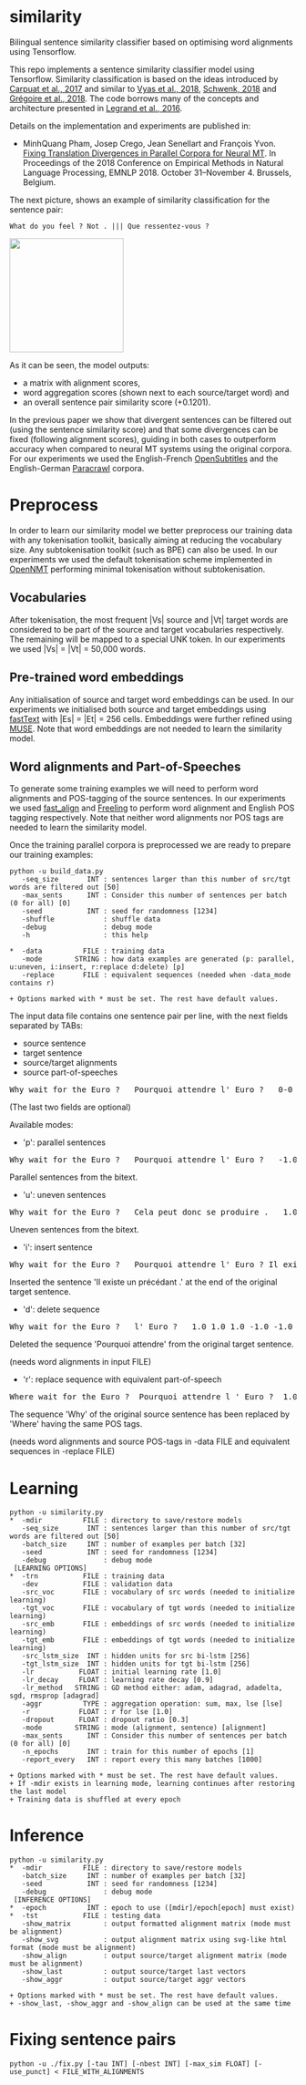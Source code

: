 # similarity
Bilingual sentence similarity classifier based on optimising word alignments using Tensorflow.

This repo implements a sentence similarity classifier model using Tensorflow. Similarity classification is based on the ideas introduced by [Carpuat et al., 2017](http://aclweb.org/anthology/W17-3209) and similar to [Vyas et al., 2018](http://aclweb.org/anthology/N18-1136), [Schwenk, 2018](http://aclweb.org/anthology/P18-2037) and [Grégoire et al., 2018](http://www.aclweb.org/anthology/C18-1122). The code borrows many of the concepts and architecture presented in [Legrand et al., 2016](http://www.aclweb.org/anthology/W16-2207). 

Details on the implementation and experiments are published in:
* MinhQuang Pham, Josep Crego, Jean Senellart and François Yvon. [Fixing Translation Divergences in Parallel Corpora for Neural MT](http://emnlp2018.org/program/accepted/short-papers). In Proceedings of the 2018 Conference on Empirical Methods in Natural Language Processing, EMNLP 2018. October 31–November 4. Brussels, Belgium.

The next picture, shows an example of similarity classification for the sentence pair:

```What do you feel ? Not . ||| Que ressentez-vous ?```

<img src="https://github.com/jmcrego/similarity/blob/master/divergence_example.png" width="200" />

As it can be seen, the model outputs:
* a matrix with alignment scores,
* word aggregation scores (shown next to each source/target word) and
* an overall sentence pair similarity score (+0.1201).

In the previous paper we show that divergent sentences can be filtered out (using the sentence similarity score) and that some divergences can be fixed (following alignment scores), guiding in both cases to outperform accuracy when compared to neural MT systems using the original corpora. For our experiments we used the English-French [OpenSubtitles](http://www.lrec-conf.org/proceedings/lrec2016/pdf/947_Paper.pdf) and the English-German [Paracrawl](http://paracrawl.eu/) corpora.

# Preprocess

In order to learn our similarity model we better preprocess our training data with any tokenisation toolkit, basically aiming at reducing the vocabulary size. Any subtokenisation toolkit (such as BPE) can also be used. In our experiments we used the default tokenisation scheme implemented in [OpenNMT](http://opennmt.net) performing minimal tokenisation without subtokenisation.

## Vocabularies

After tokenisation, the most frequent |Vs| source and |Vt| target words are considered to be part of the source and target vocabularies respectively. The remaining will be mapped to a special UNK token. In our experiments we used |Vs| = |Vt| = 50,000 words.

## Pre-trained word embeddings

Any initialisation of source and target word embeddings can be used. In our experiments we initialised both source and target embeddings using [fastText](https://github.com/facebookresearch/fastText) with |Es| = |Et| = 256 cells. Embeddings were further refined using [MUSE](https://github.com/facebookresearch/MUSE). Note that word embeddings are not needed to learn the similarity model.

## Word alignments and Part-of-Speeches

To generate some training examples we will need to perform word alignments and POS-tagging of the source sentences. In our experiments we used [fast\_align](https://github.com/clab/fast_align) and [Freeling](https://github.com/TALP-UPC/FreeLing.git) to perform word alignment and English POS tagging respectively. Note that neither word alignments nor POS tags are needed to learn the similarity model.

Once the training parallel corpora is preprocessed we are ready to prepare our training examples:

```
python -u build_data.py
   -seq_size       INT : sentences larger than this number of src/tgt words are filtered out [50]
   -max_sents      INT : Consider this number of sentences per batch (0 for all) [0]
   -seed           INT : seed for randomness [1234]
   -shuffle            : shuffle data
   -debug              : debug mode
   -h                  : this help

*  -data          FILE : training data
   -mode        STRING : how data examples are generated (p: parallel, u:uneven, i:insert, r:replace d:delete) [p]
   -replace       FILE : equivalent sequences (needed when -data_mode contains r)

+ Options marked with * must be set. The rest have default values.
```
The input data file contains one sentence pair per line, with the next fields separated by TABs:
* source sentence
* target sentence
* source/target alignments
* source part-of-speeches

 <pre>Why wait for the Euro ?   Pourquoi attendre l' Euro ?   0-0 1-1 2-1 3-2 4-3 5-4   WRB VB IN DT NNP .</pre>

(The last two fields are optional)

Available modes:
* 'p': parallel sentences
 <pre>Why wait for the Euro ?   Pourquoi attendre l' Euro ?   -1.0 -1.0 -1.0 -1.0 -1.0 -1.0   -1.0 -1.0 -1.0 -1.0 -1.0</pre>
 Parallel sentences from the bitext.

* 'u': uneven sentences
 <pre>Why wait for the Euro ?   Cela peut donc se produire .   1.0 1.0 1.0 1.0 1.0 1.0   1.0 1.0 1.0 1.0 1.0 1.0</pre>
 Uneven sentences from the bitext.

* 'i': insert sentence
 <pre>Why wait for the Euro ?   Pourquoi attendre l' Euro ? Il existe un précédant .   -1.0 -1.0 -1.0 -1.0 -1.0 -1.0   -1.0 -1.0 -1.0 -1.0 -1.0 1.0 1.0 1.0 1.0 1.0</pre>
 Inserted the sentence 'Il existe un précédant .' at the end of the original target sentence.

* 'd': delete sequence
 <pre>Why wait for the Euro ?   l' Euro ?   1.0 1.0 1.0 -1.0 -1.0 -1.0   -1.0 -1.0 -1.0</pre>
 Deleted the sequence 'Pourquoi attendre' from the original target  sentence.

 (needs word alignments in input FILE)

* 'r': replace sequence with equivalent part-of-speech
 <pre>Where wait for the Euro ?  Pourquoi attendre l ' Euro ?  1.0 -1.0 -1.0 -1.0 -1.0 -1.0  1.0 -1.0 -1.0 -1.0 -1.0 -1.0</pre>
 The sequence 'Why' of the original source sentence has been replaced by 'Where' having the same POS tags.

 (needs word alignments and source POS-tags in -data FILE and equivalent sequences in -replace FILE)

# Learning
```
python -u similarity.py
*  -mdir          FILE : directory to save/restore models
   -seq_size       INT : sentences larger than this number of src/tgt words are filtered out [50]
   -batch_size     INT : number of examples per batch [32]
   -seed           INT : seed for randomness [1234]
   -debug              : debug mode
 [LEARNING OPTIONS]
*  -trn           FILE : training data
   -dev           FILE : validation data
   -src_voc       FILE : vocabulary of src words (needed to initialize learning)
   -tgt_voc       FILE : vocabulary of tgt words (needed to initialize learning)
   -src_emb       FILE : embeddings of src words (needed to initialize learning)
   -tgt_emb       FILE : embeddings of tgt words (needed to initialize learning)
   -src_lstm_size  INT : hidden units for src bi-lstm [256]
   -tgt_lstm_size  INT : hidden units for tgt bi-lstm [256]
   -lr           FLOAT : initial learning rate [1.0]
   -lr_decay     FLOAT : learning rate decay [0.9]
   -lr_method   STRING : GD method either: adam, adagrad, adadelta, sgd, rmsprop [adagrad]
   -aggr          TYPE : aggregation operation: sum, max, lse [lse]
   -r            FLOAT : r for lse [1.0]
   -dropout      FLOAT : dropout ratio [0.3]
   -mode        STRING : mode (alignment, sentence) [alignment]
   -max_sents      INT : Consider this number of sentences per batch (0 for all) [0]
   -n_epochs       INT : train for this number of epochs [1]
   -report_every   INT : report every this many batches [1000]

+ Options marked with * must be set. The rest have default values.
+ If -mdir exists in learning mode, learning continues after restoring the last model
+ Training data is shuffled at every epoch
```
# Inference
```
python -u similarity.py
*  -mdir          FILE : directory to save/restore models
   -batch_size     INT : number of examples per batch [32]
   -seed           INT : seed for randomness [1234]
   -debug              : debug mode
 [INFERENCE OPTIONS]
*  -epoch          INT : epoch to use ([mdir]/epoch[epoch] must exist)
*  -tst           FILE : testing data
   -show_matrix        : output formatted alignment matrix (mode must be alignment)
   -show_svg           : output alignment matrix using svg-like html format (mode must be alignment)
   -show_align         : output source/target alignment matrix (mode must be alignment)
   -show_last          : output source/target last vectors
   -show_aggr          : output source/target aggr vectors

+ Options marked with * must be set. The rest have default values.
+ -show_last, -show_aggr and -show_align can be used at the same time
```

# Fixing sentence pairs

```
python -u ./fix.py [-tau INT] [-nbest INT] [-max_sim FLOAT] [-use_punct] < FILE_WITH_ALIGNMENTS
```
